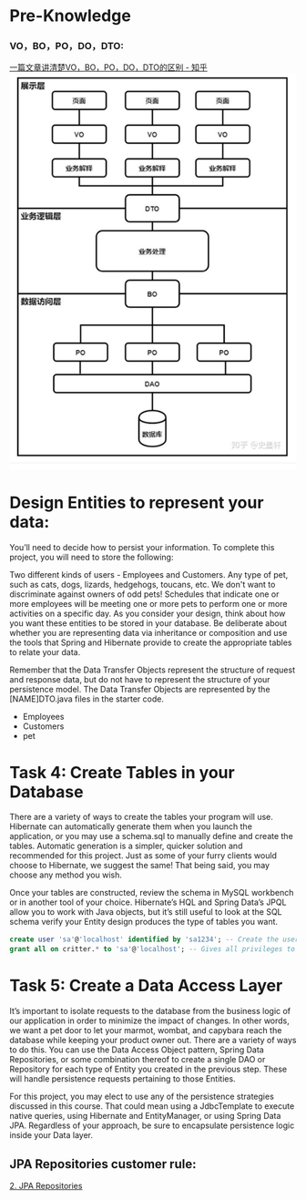 # Pre-Knowledge
### VO，BO，PO，DO，DTO:
[一篇文章讲清楚VO，BO，PO，DO，DTO的区别 - 知乎](https://zhuanlan.zhihu.com/p/102389552)
![img.png](img.png)
# Design Entities to represent your data:
You’ll need to decide how to persist your information. To complete this project, you will need to store the following:

Two different kinds of users - Employees and Customers.
Any type of pet, such as cats, dogs, lizards, hedgehogs, toucans, etc. We don't want to discriminate against owners of odd pets!
Schedules that indicate one or more employees will be meeting one or more pets to perform one or more activities on a specific day.
As you consider your design, think about how you want these entities to be stored in your database. 
Be deliberate about whether you are representing data via inheritance or composition and use the tools 
that Spring and Hibernate provide to create the appropriate tables to relate your data. 

Remember that the Data Transfer Objects represent the structure of request and response data, 
but do not have to represent the structure of your persistence model. 
The Data Transfer Objects are represented by the [NAME]DTO.java files in the starter code.

- Employees
- Customers
- pet
# Task 4: Create Tables in your Database
There are a variety of ways to create the tables your program will use. Hibernate can automatically generate them when you launch the application, or you may use a schema.sql to manually define and create the tables. Automatic generation is a simpler, quicker solution and recommended for this project. Just as some of your furry clients would choose to Hibernate, we suggest the same! That being said, you may choose any method you wish.

Once your tables are constructed, review the schema in MySQL workbench or in another tool of your choice. Hibernate’s HQL and Spring Data’s JPQL allow you to work with Java objects, but it’s still useful to look at the SQL schema verify your Entity design produces the type of tables you want.
```sql
create user 'sa'@'localhost' identified by 'sa1234'; -- Create the user--
grant all on critter.* to 'sa'@'localhost'; -- Gives all privileges to that user on new db
```
# Task 5: Create a Data Access Layer
It’s important to isolate requests to the database from the business logic of our application in order to minimize the impact of changes. In other words, we want a pet door to let your marmot, wombat, and capybara reach the database while keeping your product owner out. There are a variety of ways to do this. You can use the Data Access Object pattern, Spring Data Repositories, or some combination thereof to create a single DAO or Repository for each type of Entity you created in the previous step. These will handle persistence requests pertaining to those Entities.

For this project, you may elect to use any of the persistence strategies discussed in this course. That could mean using a JdbcTemplate to execute native queries, using Hibernate and EntityManager, or using Spring Data JPA. Regardless of your approach, be sure to encapsulate persistence logic inside your Data layer.

## JPA Repositories customer rule:
[2. JPA Repositories](https://docs.spring.io/spring-data/jpa/docs/1.5.0.RELEASE/reference/html/jpa.repositories.html)